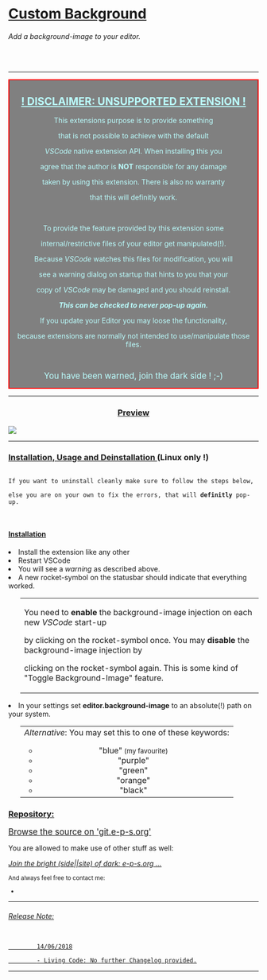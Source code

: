 <h1><u>Custom Background</u>
<h6>Add a background-image to your editor.</h6>
</h1>
<br />

---

<div style="border: 2px solid red;background-color: grey;color: #BFF">
<center>
<h2><u>! DISCLAIMER: UNSUPPORTED EXTENSION !</u></h2>
<section>
<p>This extensions purpose is to provide something</p>
<p>that is not possible to achieve with the default</p>
<p><em>VSCode</em> native extension API. When installing this you</p>
<p>agree that the author is <b>NOT</b> responsible for any damage</p>
<p>taken by using this extension. There is also no warranty</p>
<p>that this will definitly work.</p>
<br/>
<p>To provide the feature provided by this extension some</p>
<p>internal/restrictive files of your editor get manipulated(!).</p>
<p>Because <em>VSCode</em> watches this files for modification, you will</p>
<p>see a warning dialog on startup that hints to you that your</p>
<p>copy of <em>VSCode</em> may be damaged and you should reinstall.</p>
<p><em><b>This can be checked to never pop-up again.</b></em></p>
<p>If you update your Editor you may loose the functionality,</p>
<p>because extensions are normally not intended to use/manipulate those files.</p>
<br />
<p><big>You have been warned, join the dark side ! ;-)</big></p>
</section>
</center>
</div>

---

### <center><u>Preview</u></center>

<pre>
<img src="https://e-p-s.org/thekeys/assets/custom_background_demo.gif" />
</pre>

---

### <u> Installation, Usage and Deinstallation </u>(Linux <b>only</b> !)

<pre>
<code> 
If you want to uninstall cleanly make sure to follow the steps below,<br />
else you are on your own to fix the errors, that will <b>definitly</b> pop-up.<br />
</code>
</pre>

#### <u> Installation </u>

<li>Install the extension like any other</li>
<li>Restart VSCode</li>
<li>You will see a <em>warning</em> as described above.</li>
<li>A new rocket-symbol on the statusbar should indicate that everything worked.</li>
<ul>
<table>
<td>
<p>You need to <b>enable</b> the background-image injection on each new <em>VSCode</em> start-up</p>
<p>by clicking on the rocket-symbol once. You may <b>disable</b> the background-image injection by</p>
<p>clicking on the rocket-symbol again. This is some kind of "Toggle Background-Image" feature.</p>
</td>
</table>
</ul>
<li>In your settings set <b>editor.background-image</b> to an absolute(!) path on your system.</li>
<ul>
<table>
<td>
<em>Alternative</em>: You may set this to one of these keywords:
<center>
<ul>
<li>"blue"<small> (my favourite)</small></li>
<li>"purple"</li>
<li>"green"</li>
<li>"orange"</li>
<li>"black"</li>
</ul>
</center>
</td>
</table>
</ul>

### <u> Repository: </u>

<big>
<a href="https://git.e-p-s.org/ergotamin/script/js/vscode/vscode-custom-background">
Browse the source on 'git.e-p-s.org'
</a>
</big>
<br />
<p>You are allowed to make use of other stuff as well:</p>
<p><em>
<a href="https://e-p-s.org">Join the bright (side||site) of dark: e-p-s.org ...</a><br />
</em></p>
<small>
<p>And always feel free to contact me:
<ul><li>
<a href="mailto:ergotamin@e-p-s.org">
</li></ul>
</small>

---

###### Release Note:

<code>
        14/06/2018<br/>
        - Living Code: No further Changelog provided.
</code>

---

